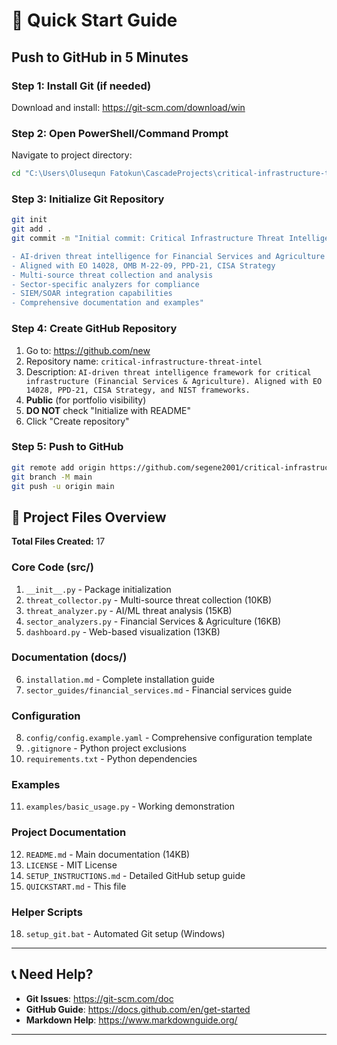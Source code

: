 # 🚀 Quick Start Guide

## Push to GitHub in 5 Minutes

### Step 1: Install Git (if needed)
Download and install: https://git-scm.com/download/win

### Step 2: Open PowerShell/Command Prompt
Navigate to project directory:
```bash
cd "C:\Users\Olusequn Fatokun\CascadeProjects\critical-infrastructure-threat-intel"
```

### Step 3: Initialize Git Repository
```bash
git init
git add .
git commit -m "Initial commit: Critical Infrastructure Threat Intelligence Framework

- AI-driven threat intelligence for Financial Services and Agriculture sectors
- Aligned with EO 14028, OMB M-22-09, PPD-21, CISA Strategy
- Multi-source threat collection and analysis
- Sector-specific analyzers for compliance
- SIEM/SOAR integration capabilities
- Comprehensive documentation and examples"
```

### Step 4: Create GitHub Repository
1. Go to: https://github.com/new
2. Repository name: `critical-infrastructure-threat-intel`
3. Description: `AI-driven threat intelligence framework for critical infrastructure (Financial Services & Agriculture). Aligned with EO 14028, PPD-21, CISA Strategy, and NIST frameworks.`
4. **Public** (for portfolio visibility)
5. **DO NOT** check "Initialize with README"
6. Click "Create repository"

### Step 5: Push to GitHub
```bash
git remote add origin https://github.com/segene2001/critical-infrastructure-threat-intel.git
git branch -M main
git push -u origin main
```


## 📁 Project Files Overview

**Total Files Created:** 17

### Core Code (src/)
1. `__init__.py` - Package initialization
2. `threat_collector.py` - Multi-source threat collection (10KB)
3. `threat_analyzer.py` - AI/ML threat analysis (15KB)
4. `sector_analyzers.py` - Financial Services & Agriculture (16KB)
5. `dashboard.py` - Web-based visualization (13KB)

### Documentation (docs/)
6. `installation.md` - Complete installation guide
7. `sector_guides/financial_services.md` - Financial services guide

### Configuration
8. `config/config.example.yaml` - Comprehensive configuration template
9. `.gitignore` - Python project exclusions
10. `requirements.txt` - Python dependencies

### Examples
11. `examples/basic_usage.py` - Working demonstration

### Project Documentation
12. `README.md` - Main documentation (14KB)
13. `LICENSE` - MIT License
14. `SETUP_INSTRUCTIONS.md` - Detailed GitHub setup guide
17. `QUICKSTART.md` - This file

### Helper Scripts
18. `setup_git.bat` - Automated Git setup (Windows)

---


## 📞 Need Help?

- **Git Issues**: https://git-scm.com/doc
- **GitHub Guide**: https://docs.github.com/en/get-started
- **Markdown Help**: https://www.markdownguide.org/

---

